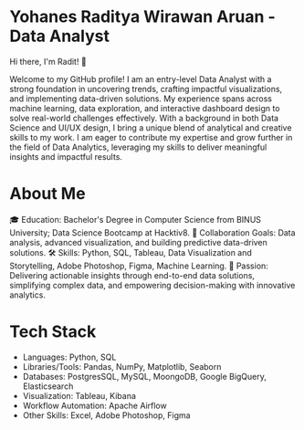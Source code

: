 # Yohanes Raditya Wirawan Aruan - Data Analyst 

Hi there, I'm Radit! 👋

Welcome to my GitHub profile!
I am an entry-level Data Analyst with a strong foundation in uncovering trends, crafting impactful visualizations, and implementing data-driven solutions. 
My experience spans across machine learning, data exploration, and interactive dashboard design to solve real-world challenges effectively.
With a background in both Data Science and UI/UX design, I bring a unique blend of analytical and creative skills to my work. 
I am eager to contribute my expertise and grow further in the field of Data Analytics, leveraging my skills to deliver meaningful insights and impactful results.

# About Me
🎓 Education: Bachelor's Degree in Computer Science from BINUS University; Data Science Bootcamp at Hacktiv8.
🤝 Collaboration Goals: Data analysis, advanced visualization, and building predictive data-driven solutions.
🛠️ Skills: Python, SQL, Tableau, Data Visualization and Storytelling, Adobe Photoshop, Figma, Machine Learning.
🚀 Passion: Delivering actionable insights through end-to-end data solutions, simplifying complex data, and empowering decision-making with innovative analytics.

# Tech  Stack
 - Languages: Python, SQL
 - Libraries/Tools: Pandas, NumPy, Matplotlib, Seaborn
 - Databases: PostgresSQL, MySQL, MoongoDB, Google BigQuery, Elasticsearch
 - Visualization: Tableau, Kibana
 - Workflow Automation: Apache Airflow
 - Other Skills: Excel, Adobe Photoshop, Figma



<!--
**radityaaruan/radityaaruan** is a ✨ _special_ ✨ repository because its `README.md` (this file) appears on your GitHub profile.

Here are some ideas to get you started:

- 🔭 I’m currently working on ...
- 🌱 I’m currently learning ...
- 👯 I’m looking to collaborate on ...
- 🤔 I’m looking for help with ...
- 💬 Ask me about ...
- 📫 How to reach me: ...
- 😄 Pronouns: ...
- ⚡ Fun fact: ...
-->
